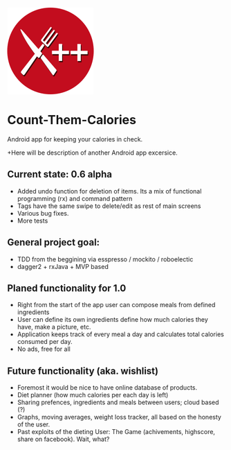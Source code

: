 ![Count Them Calories logo](web_ctc_logo.png)
# Count-Them-Calories
Android app for keeping your calories in check.

+Here will be description of another Android app excersice.

## Current state: 0.6 alpha
* Added undo function for deletion of items. Its a mix of functional programming (rx) and command pattern 
* Tags have the same swipe to delete/edit as rest of main screens
* Various bug fixes.
* More tests

## General project goal:
* TDD from the beggining via esspresso / mockito / roboelectic
* dagger2 + rxJava + MVP based

## Planed functionality for 1.0
* Right from the start of the app user can compose meals from defined ingredients
* User can define its own ingredients define how much calories they have, make a picture, etc.
* Application keeps track of every meal a day and calculates total calories consumed per day.
* No ads, free for all

## Future functionality (aka. wishlist)
* Foremost it would be nice to have online database of products.
* Diet planner (how much calories per each day is left)
* Sharing prefences, ingredients and meals between users; cloud based (?)
* Graphs, moving averages, weight loss tracker, all based on the honesty of the user.
* Past exploits of the dieting User: The Game (achivements, highscore, share on facebook). Wait, what?

